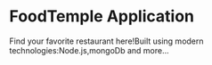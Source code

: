 # FoodTemple Application

Find your favorite restaurant here!Built using modern technologies:Node.js,mongoDb and more...
